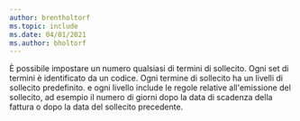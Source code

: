```yaml
---
author: brentholtorf
ms.topic: include
ms.date: 04/01/2021
ms.author: bholtorf
---
```

È possibile impostare un numero qualsiasi di termini di sollecito. Ogni set di termini è identificato da un codice. Ogni termine di sollecito ha un livelli di sollecito predefinito. e ogni livello include le regole relative all'emissione del sollecito, ad esempio il numero di giorni dopo la data di scadenza della fattura o dopo la data del sollecito precedente.
